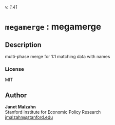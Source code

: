 _v. 1.41_  

`megamerge` : megamerge
=======================

Description
-----------

multi-phase merge for 1:1 matching data with names

### License
MIT

Author
------

**Janet Malzahn**  
Stanford Institute for Economic Policy Research  
jmalzahn@stanford.edu  
